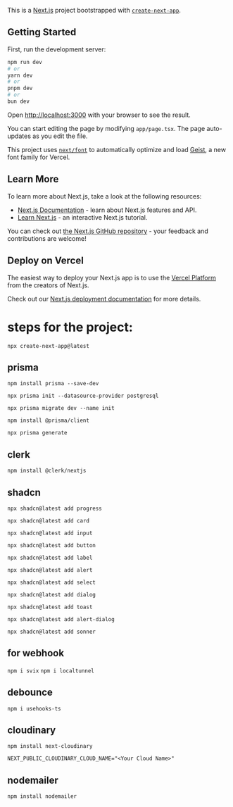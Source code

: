 This is a [Next.js](https://nextjs.org) project bootstrapped with [`create-next-app`](https://nextjs.org/docs/app/api-reference/cli/create-next-app).

## Getting Started

First, run the development server:

```bash
npm run dev
# or
yarn dev
# or
pnpm dev
# or
bun dev
```

Open [http://localhost:3000](http://localhost:3000) with your browser to see the result.

You can start editing the page by modifying `app/page.tsx`. The page auto-updates as you edit the file.

This project uses [`next/font`](https://nextjs.org/docs/app/building-your-application/optimizing/fonts) to automatically optimize and load [Geist](https://vercel.com/font), a new font family for Vercel.

## Learn More

To learn more about Next.js, take a look at the following resources:

- [Next.js Documentation](https://nextjs.org/docs) - learn about Next.js features and API.
- [Learn Next.js](https://nextjs.org/learn) - an interactive Next.js tutorial.

You can check out [the Next.js GitHub repository](https://github.com/vercel/next.js) - your feedback and contributions are welcome!

## Deploy on Vercel

The easiest way to deploy your Next.js app is to use the [Vercel Platform](https://vercel.com/new?utm_medium=default-template&filter=next.js&utm_source=create-next-app&utm_campaign=create-next-app-readme) from the creators of Next.js.

Check out our [Next.js deployment documentation](https://nextjs.org/docs/app/building-your-application/deploying) for more details.

# steps for the project:

```
npx create-next-app@latest
```

## prisma

```
npm install prisma --save-dev
```

```
npx prisma init --datasource-provider postgresql
```

```
npx prisma migrate dev --name init
```

```
npm install @prisma/client
```

```
npx prisma generate
```

## clerk

```
npm install @clerk/nextjs
```

## shadcn

```
npx shadcn@latest add progress
```

```
npx shadcn@latest add card
```

```
npx shadcn@latest add input
```

```
npx shadcn@latest add button
```

```
npx shadcn@latest add label
```

```
npx shadcn@latest add alert
```

```
npx shadcn@latest add select
```

```
npx shadcn@latest add dialog
```

```
npx shadcn@latest add toast
```

```
npx shadcn@latest add alert-dialog
```

```
npx shadcn@latest add sonner
```

## for webhook

`npm i svix`
`npm i localtunnel`

## debounce

```
npm i usehooks-ts
```

## cloudinary

```
npm install next-cloudinary
```

`NEXT_PUBLIC_CLOUDINARY_CLOUD_NAME="<Your Cloud Name>"`

## nodemailer

```
npm install nodemailer
```
